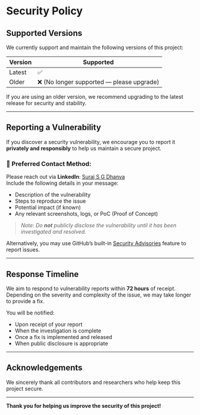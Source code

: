 # Security Policy

## Supported Versions

We currently support and maintain the following versions of this project:

| Version | Supported          |
|---------|--------------------|
| Latest  | ✅                 |
| Older   | ❌ (No longer supported — please upgrade) |

If you are using an older version, we recommend upgrading to the latest release for security and stability.

---

## Reporting a Vulnerability

If you discover a security vulnerability, we encourage you to report it **privately and responsibly** to help us maintain a secure project.

### 📧 Preferred Contact Method:
Please reach out via **LinkedIn**: [Suraj S G Dhanva](https://www.linkedin.com/in/suraj-s-g-dhanva-995a23298/)  
Include the following details in your message:
- Description of the vulnerability
- Steps to reproduce the issue
- Potential impact (if known)
- Any relevant screenshots, logs, or PoC (Proof of Concept)

> _Note: Do **not** publicly disclose the vulnerability until it has been investigated and resolved._

Alternatively, you may use GitHub’s built-in [Security Advisories](https://docs.github.com/en/code-security/security-advisories/guidance-on-reporting-and-writing/privately-reporting-a-security-vulnerability) feature to report issues.

---

## Response Timeline

We aim to respond to vulnerability reports within **72 hours** of receipt. Depending on the severity and complexity of the issue, we may take longer to provide a fix.

You will be notified:
- Upon receipt of your report
- When the investigation is complete
- Once a fix is implemented and released
- When public disclosure is appropriate

---

## Acknowledgements

We sincerely thank all contributors and researchers who help keep this project secure.

---

**Thank you for helping us improve the security of this project!**